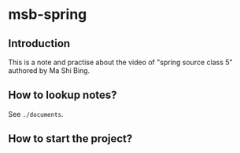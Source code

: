 # msb-spring
## Introduction
This is a note and practise about the video of "spring source class 5" authored by  Ma Shi Bing.
## How to lookup notes?
See `./documents`.
## How to start the project?